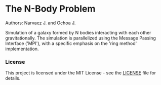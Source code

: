 # The N-Body Problem

Authors: Narvaez J. and Ochoa J.

Simulation of a galaxy formed by N bodies interacting with each other gravitationally. The simulation is parallelized using the Message Passing Interface ('MPI'), with a specific emphasis on the 'ring method' implementation.

### License

This project is licensed under the MIT License - see the [LICENSE](LICENSE) file for details.
